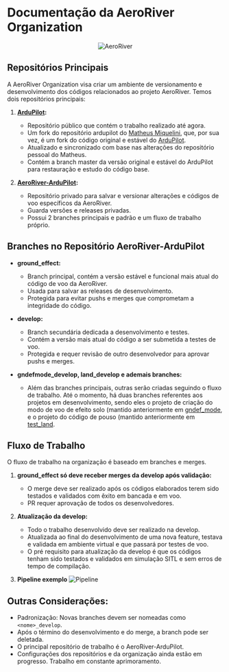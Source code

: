 # Documentação da AeroRiver Organization
<p align="center">
  <img src="https://github.com/AeroRiver/AeroRiverDocs/blob/main/docs/untitled.png" alt="AeroRiver">
</p>

## Repositórios Principais

A AeroRiver Organization visa criar um ambiente de versionamento e desenvolvimento dos códigos relacionados ao projeto AeroRiver. Temos dois repositórios principais:

1. **[ArduPilot](https://github.com/AeroRiver/ArduPilot):**
   - Repositório público que contém o trabalho realizado até agora.
   - Um fork do repositório ardupilot do [Matheus Miquelini](htts://github.com/OMiquelini/ardupilot), que, por sua vez, é um fork do código original e estável do [ArduPilot](https://github.com/ArduPilot/ardupilot).
   - Atualizado e sincronizado com base nas alterações do repositório pessoal do Matheus.
   - Contém a branch master da versão original e estável do ArduPilot para restauração e estudo do código base.

2. **[AeroRiver-ArduPilot](https://github.com/AeroRiver/AeroRiver-ArduPilot):**
   - Repositório privado para salvar e versionar alterações e códigos de voo específicos da AeroRiver.
   - Guarda versões e releases privadas.
   - Possui 2 branches principais e padrão e um fluxo de trabalho próprio.

## Branches no Repositório AeroRiver-ArduPilot

- **ground_effect:**
  - Branch principal, contém a versão estável e funcional mais atual do código de voo da AeroRiver.
  - Usada para salvar as releases de desenvolvimento.
  - Protegida para evitar pushs e merges que comprometam a integridade do código.

- **develop:**
  - Branch secundária dedicada a desenvolvimento e testes.
  - Contém a versão mais atual do código a ser submetida a testes de voo.
  - Protegida e requer revisão de outro desenvolvedor para aprovar pushs e merges.

- **gndefmode_develop, land_develop e ademais branches:**
  - Além das branches principais, outras serão criadas seguindo o fluxo de trabalho. Até o momento, há duas branches referentes aos projetos em desenvolvimento, sendo eles o projeto de criação do modo de voo de efeito solo (mantido 
  anteriormente em [gndef_mode](https://github.com/OMiquelini/ardupilot/tree/gndef_mode), e o projeto do código de pouso (mantido anteriormente em [test_land](https://github.com/OMiquelini/ardupilot/tree/test_land).

## Fluxo de Trabalho

O fluxo de trabalho na organização é baseado em branches e merges.

1. **ground_effect só deve receber merges da develop após validação:**
   - O merge deve ser realizado após os códigos elaborados terem sido testados e validados com êxito em bancada e em voo.
   - PR requer aprovação de todos os desenvolvedores.

2. **Atualização da develop:**
   - Todo o trabalho desenvolvido deve ser realizado na develop.
   - Atualizada ao final do desenvolvimento de uma nova feature, testava e validada em ambiente virtual e que passará por testes de voo.
   - O pré requisito para atualização da develop é que os códigos tenham sido testados e validados em simulação SITL e sem erros de tempo de compilação.

3. **Pipeline exemplo**
    ![Pipeline](https://github.com/AeroRiver/AeroRiverDocs/main/blob/main/docs/pipeline.png)
<p align="center>
  <img src="https://github.com/AeroRiver/AeroRiverDocs/main/blob/main/docs/pipeline.png" alt="Pipeline">
</p>

## Outras Considerações:
   - Padronização: Novas branches devem ser nomeadas como `<nome>_develop`.
   - Após o término do desenvolvimento e do merge, a branch pode ser deletada.
   - O principal repositório de trabalho é o AeroRiver-ArduPilot.
   - Configurações dos repositórios e da organização ainda estão em progresso. Trabalho em constante aprimoramento.
